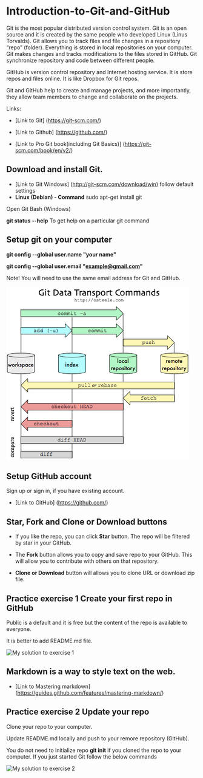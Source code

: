 ﻿# Introduction-to-Git-and-GitHub

Git is the most popular distributed version control system. 
Git is an open source and it is created by the same people who developed Linux (Linus Torvalds).
Git allows you to track files and file changes in a repository “repo” (folder).
Everything is stored in local repositories on your computer.
Git makes changes and tracks modifications to the files stored in GitHub.
Git synchronize repository and code between different people.

GitHub is version control repository and Internet hosting service.
It is store repos and files online. It is like Dropbox for Git repos. 

Git and GitHub help to create and manage projects, and more importantly, they allow team members to change and collaborate on the projects.

Links:

* [Link to Git]	(https://git-scm.com/)
* [Link to Github] (https://github.com/)

* [Link to Pro Git book(including Git Basics)] (https://git-scm.com/book/en/v2/)


## Download and install Git. 

* [Link to Git Windows]  (http://git-scm.com/download/win) follow default settings
*  **Linux (Debian)  - Command**     sudo apt-get install git

Open Git Bash (Windows)

**git status --help**  To get help on a particular git command    

## Setup git on your computer

**git config --global user.name "your name"**

**git config --global user.email "example@gmail.com"**

Note! You will need to use the same email address for Git and GitHub.

![Git Diagram](other/GitDiagram.png) 

## Setup GitHub account 
Sign up or sign in, if you have existing account.
 
* [Link to GitHub] (https://github.com/)


## Star, Fork and Clone or Download buttons

* If you like the repo, you can click **Star** button. The repo will be filtered by star in your GitHub.

* The **Fork** button allows you to copy and save repo to your GitHub. This will allow you to contribute with others on that repository.

*   **Clone or Download** button will allows you to clone URL or download zip file.


## Practice exercise 1 Create your first repo in GitHub
  
  Public is a default and it is free but the content of the repo is available to everyone. 

  It is better to add README.md file.

![My solution to exercise 1](Exercises/SolutionToExercise1.png) 

## Markdown is a way to style text on the web.

* [Link to Mastering markdown]	(https://guides.github.com/features/mastering-markdown/)

## Practice exercise 2   Update your repo 

   Clone your repo to your computer. 

   Update README.md locally and push to your remore repository (GitHub).

You do not need to initialize repo **git init** if you cloned the repo to your computer. If you just started Git follow the below commands

![My solution to exercise 2](Exercises/SolutionToExercise2.png) 